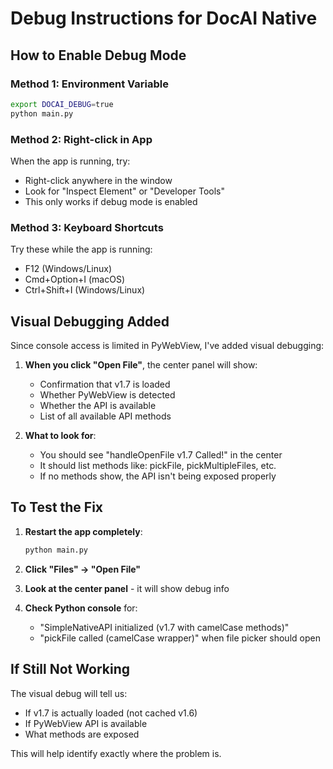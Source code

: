 # Debug Instructions for DocAI Native

## How to Enable Debug Mode

### Method 1: Environment Variable
```bash
export DOCAI_DEBUG=true
python main.py
```

### Method 2: Right-click in App
When the app is running, try:
- Right-click anywhere in the window
- Look for "Inspect Element" or "Developer Tools"
- This only works if debug mode is enabled

### Method 3: Keyboard Shortcuts
Try these while the app is running:
- F12 (Windows/Linux)
- Cmd+Option+I (macOS)
- Ctrl+Shift+I (Windows/Linux)

## Visual Debugging Added

Since console access is limited in PyWebView, I've added visual debugging:

1. **When you click "Open File"**, the center panel will show:
   - Confirmation that v1.7 is loaded
   - Whether PyWebView is detected
   - Whether the API is available
   - List of all available API methods

2. **What to look for**:
   - You should see "handleOpenFile v1.7 Called!" in the center
   - It should list methods like: pickFile, pickMultipleFiles, etc.
   - If no methods show, the API isn't being exposed properly

## To Test the Fix

1. **Restart the app completely**:
   ```bash
   python main.py
   ```

2. **Click "Files" → "Open File"**

3. **Look at the center panel** - it will show debug info

4. **Check Python console** for:
   - "SimpleNativeAPI initialized (v1.7 with camelCase methods)"
   - "pickFile called (camelCase wrapper)" when file picker should open

## If Still Not Working

The visual debug will tell us:
- If v1.7 is actually loaded (not cached v1.6)
- If PyWebView API is available
- What methods are exposed

This will help identify exactly where the problem is.